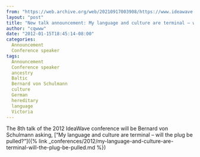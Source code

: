 ```yaml
---
from: "https://web.archive.org/web/20210917003908/https://www.ideawave.ca/new-talk-announcement-my-language-and-culture-are-terminal-will-the-plug-be-pulled/"
layout: "post"
title: "New talk announcement: My language and culture are terminal – will the plug be pulled?"
author: "cqwww"
date: "2012-01-15T18:45:14-08:00"
categories:
  Announcement
  Conference speaker
tags: 
  Announcement
  Conference speaker
  ancestry
  Baltic
  Bernard von Schulmann
  culture
  German
  hereditary
  language
  Victoria
---
```


The 8th talk of the 2012 IdeaWave conference will be Bernard von Schulmann asking, [“My language and culture are terminal – will the plug be pulled?”]({% link _conferences/2012/my-language-and-culture-are-terminal-will-the-plug-be-pulled.md %})
